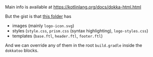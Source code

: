 Main info is available at https://kotlinlang.org/docs/dokka-html.html

But the gist is that [this folder](https://github.com/Kotlin/dokka/tree/master/plugins/base/src/main/resources/dokka) has

- images (mainly `logo-icon.svg`)
- styles (`style.css`, `prism.css` (syntax highlighting), `logo-styles.css`)
- templates (`base.ftl`, `header.ftl`, `footer.ftl`)

And we can override any of them in the root `build.gradle` inside the `dokkatoo` blocks.
